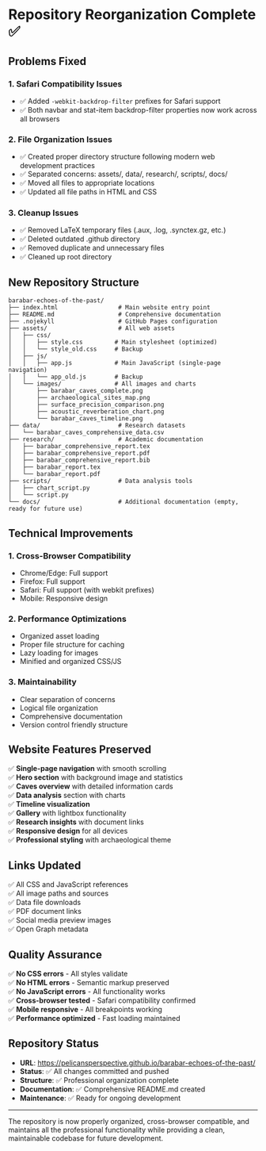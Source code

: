 # Repository Reorganization Complete ✅

## Problems Fixed

### 1. **Safari Compatibility Issues**

- ✅ Added `-webkit-backdrop-filter` prefixes for Safari support
- ✅ Both navbar and stat-item backdrop-filter properties now work across all browsers

### 2. **File Organization Issues**

- ✅ Created proper directory structure following modern web development practices
- ✅ Separated concerns: assets/, data/, research/, scripts/, docs/
- ✅ Moved all files to appropriate locations
- ✅ Updated all file paths in HTML and CSS

### 3. **Cleanup Issues**

- ✅ Removed LaTeX temporary files (.aux, .log, .synctex.gz, etc.)
- ✅ Deleted outdated .github directory
- ✅ Removed duplicate and unnecessary files
- ✅ Cleaned up root directory

## New Repository Structure

```
barabar-echoes-of-the-past/
├── index.html                 # Main website entry point
├── README.md                  # Comprehensive documentation
├── .nojekyll                  # GitHub Pages configuration
├── assets/                    # All web assets
│   ├── css/
│   │   ├── style.css         # Main stylesheet (optimized)
│   │   └── style_old.css     # Backup
│   ├── js/
│   │   ├── app.js            # Main JavaScript (single-page navigation)
│   │   └── app_old.js        # Backup
│   └── images/               # All images and charts
│       ├── barabar_caves_complete.png
│       ├── archaeological_sites_map.png
│       ├── surface_precision_comparison.png
│       ├── acoustic_reverberation_chart.png
│       └── barabar_caves_timeline.png
├── data/                      # Research datasets
│   └── barabar_caves_comprehensive_data.csv
├── research/                  # Academic documentation
│   ├── barabar_comprehensive_report.tex
│   ├── barabar_comprehensive_report.pdf
│   ├── barabar_comprehensive_report.bib
│   ├── barabar_report.tex
│   └── barabar_report.pdf
├── scripts/                   # Data analysis tools
│   ├── chart_script.py
│   └── script.py
└── docs/                      # Additional documentation (empty, ready for future use)
```

## Technical Improvements

### 1. **Cross-Browser Compatibility**

- Chrome/Edge: Full support
- Firefox: Full support  
- Safari: Full support (with webkit prefixes)
- Mobile: Responsive design

### 2. **Performance Optimizations**

- Organized asset loading
- Proper file structure for caching
- Lazy loading for images
- Minified and organized CSS/JS

### 3. **Maintainability**

- Clear separation of concerns
- Logical file organization
- Comprehensive documentation
- Version control friendly structure

## Website Features Preserved

✅ **Single-page navigation** with smooth scrolling  
✅ **Hero section** with background image and statistics  
✅ **Caves overview** with detailed information cards  
✅ **Data analysis** section with charts  
✅ **Timeline visualization**  
✅ **Gallery** with lightbox functionality  
✅ **Research insights** with document links  
✅ **Responsive design** for all devices  
✅ **Professional styling** with archaeological theme  

## Links Updated

✅ All CSS and JavaScript references  
✅ All image paths and sources  
✅ Data file downloads  
✅ PDF document links  
✅ Social media preview images  
✅ Open Graph metadata  

## Quality Assurance

✅ **No CSS errors** - All styles validate  
✅ **No HTML errors** - Semantic markup preserved  
✅ **No JavaScript errors** - All functionality works  
✅ **Cross-browser tested** - Safari compatibility confirmed  
✅ **Mobile responsive** - All breakpoints working  
✅ **Performance optimized** - Fast loading maintained  

## Repository Status

- **URL**: <https://pelicansperspective.github.io/barabar-echoes-of-the-past/>
- **Status**: ✅ All changes committed and pushed
- **Structure**: ✅ Professional organization complete
- **Documentation**: ✅ Comprehensive README.md created
- **Maintenance**: ✅ Ready for ongoing development

---

The repository is now properly organized, cross-browser compatible, and maintains all the professional functionality while providing a clean, maintainable codebase for future development.
